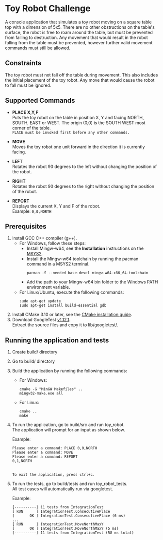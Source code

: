 # Toy Robot Challenge

A console application that simulates a toy robot moving on a square table top with a dimension of 5x5. There are no other obstructions on the table's surface, the robot is free to roam around the table, but must be prevented from falling to destruction. Any movement that would result in the robot falling from the table must be prevented, however further valid movement commands must still be allowed.

## Constraints
The toy robot must not fall off the table during movement. This also includes the initial placement of the toy robot. Any
move that would cause the robot to fall must be ignored.

## Supported Commands
* **PLACE X,Y,F**
  <br>Puts the toy robot on the table in position X, Y and facing NORTH, SOUTH, EAST or WEST. The origin (0,0) is the SOUTH WEST most corner of the table.
  <br>```PLACE must be invoked first before any other commands.```

* **MOVE**
  <br>Moves the toy robot one unit forward in the direction it is currently facing.

* **LEFT**
  <br>Rotates the robot 90 degrees to the left without changing the position of the
robot.

* **RIGHT**
  <br>Rotates the robot 90 degrees to the right without changing the position of the
robot.

* **REPORT**
  <br>Displays the current X, Y and F of the robot.
  <br>Example:
  ```0,0,NORTH```


## Prerequisites
1. Install GCC C++ compiler (g++).
    * For Windows, follow these steps:
      * Install Mingw-w64, see the **Installation** instructions on the <a href="https://www.msys2.org/">MSYS2</a>.
      * Install the Mingw-w64 toolchain by running the pacman command in a MSYS2 terminal.
        ```
        pacman -S --needed base-devel mingw-w64-x86_64-toolchain
        ```
      * Add the path to your Mingw-w64 bin folder to the Windows PATH environment variable.
    * For Linux/Ubuntu, execute the following commands:
      ```
      sudo apt-get update
      sudo apt-get install build-essential gdb
      ```
2. Install CMake 3.10 or later, see the <a href="https://cmake.org/install">CMake installation guide</a>.
3. Download GoogleTest <a href="https://github.com/google/googletest/archive/refs/tags/release-1.12.0.zip">v1.12.1</a>.
   <br>Extract the source files and copy it to lib/googletest/.

## Running the application and tests
1. Create build/ directory
2. Go to build/ directory
3. Build the application by running the following commands:
   * For Windows:
     ```
     cmake -G "MinGW Makefiles" ..
     mingw32-make.exe all
     ```
   * For Linux:
     ```
     cmake ..
     make
     ```
4. To run the application, go to build/src and run toy_robot.
   <br>The application will prompt for an input as shown below.

   Example:
    ```
    Please enter a command: PLACE 0,0,NORTH
    Please enter a command: MOVE
    Please enter a command: REPORT
    0,1,NORTH
    ```

    <br>```To exit the application, press ctrl+c.```

5. To run the tests, go to build/tests and run toy_robot_tests.
   <br>All test cases will automatically run via googletest.

   Example:
    ```
    [----------] 11 tests from IntegrationTest
    [ RUN      ] IntegrationTest.ConsecutivePlace
    [       OK ] IntegrationTest.ConsecutivePlace (6 ms)
    ...
    [ RUN      ] IntegrationTest.MoveNorthMaxY
    [       OK ] IntegrationTest.MoveNorthMaxY (5 ms)
    [----------] 11 tests from IntegrationTest (58 ms total)
    ```
